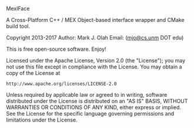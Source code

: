 MexIFace

A Cross-Platform C++ / MEX Object-based interface wrapper and CMake build tool.

Copyright 2013-2017 
Author: Mark J. Olah 
Email: (mjo@cs.unm DOT edu)

This is free open-source software.  Enjoy!

Licensed under the Apache License, Version 2.0 (the "License");
you may not use this file except in compliance with the License.
You may obtain a copy of the License at

    http://www.apache.org/licenses/LICENSE-2.0

Unless required by applicable law or agreed to in writing, software
distributed under the License is distributed on an "AS IS" BASIS,
WITHOUT WARRANTIES OR CONDITIONS OF ANY KIND, either express or implied.
See the License for the specific language governing permissions and
limitations under the License.
